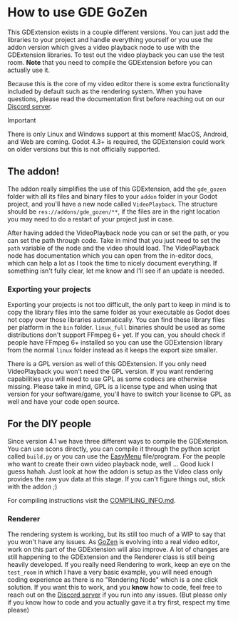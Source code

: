 # How to use GDE GoZen

This GDExtension exists in a couple different versions. You can just add the libraries to your project and handle everything yourself or you use the addon version which gives a video playback node to use with the GDExtension libraries. To test out the video playback you can use the test room. **Note** that you need to compile the GDExtension before you can actually use it.

Because this is the core of my video editor there is some extra functionality included by default such as the rendering system. When you have questions, please read the documentation first before reaching out on our [Discord server](https://discord.com/invite/BdbUf7VKYC).

> [!IMPORTANT]
> There is only Linux and Windows support at this moment! MacOS, Android, and Web are coming.
> Godot 4.3+ is required, the GDExtension could work on older versions but this is not officially supported.

## The addon!

The addon really simplifies the use of this GDExtension, add the `gde_gozen` folder with all its files and binary files to your `addon` folder in your Godot project, and you'll have a new node called `VideoPlayback`. The structure should be `res://addons/gde_gozen/**`, if the files are in the right location you may need to do a restart of your project just in case.

After having added the VideoPlayback node you can or set the path, or you can set the path through code. Take in mind that you just need to set the `path` variable of the node and the video should load. The VideoPlayback node has documentation which you can open from the in-editor docs, which can help a lot as I took the time to nicely document everything. If something isn't fully clear, let me know and I'll see if an update is needed.

### Exporting your projects

Exporting your projects is not too difficult, the only part to keep in mind is to copy the library files into the same folder as your executable as Godot does not copy over those libraries automatically. You can find these library files per platform in the `bin` folder. `linux_full` binaries should be used as some distributions don't support FFmpeg 6+ yet. If you can, you should check if people have FFmpeg 6+ installed so you can use the GDExtension library from the normal `linux` folder instead as it keeps the export size smaller.

There is a GPL version as well of this GDExtension. If you only need VideoPlayback you won't need the GPL version. If you want rendering capabilities you will need to use GPL as some codecs are otherwise missing. Please take in mind, GPL is a license type and when using that version for your software/game, you'll have to switch your license to GPL as well and have your code open source.

## For the DIY people

Since version 4.1 we have three different ways to compile the GDExtension. You can use scons directly, you can compile it through the python script called `build.py` or you can use the [EasyMenu](https://github.com/VoylinsGamedevJourney/easy_menu) file/program. For the people who want to create their own video playback node, well ... Good luck I guess hahah. Just look at how the addon is setup as the Video class only provides the raw yuv data at this stage. If you can't figure things out, stick with the addon ;)

For compiling instructions visit the [COMPILING_INFO.md](https://github.com/VoylinsGamedevJourney/gde_gozen/blob/master/COMPILE_INFO.md).

### Renderer

The rendering system is working, but its still too much of a WIP to say that you won't have any issues. As [GoZen](https://github.com/VoylinsGamedevJourney/GoZen) is evolving into a real video editor, work on this part of the GDExtension will also improve. A lot of changes are still happening to the GDExtension and the Renderer class is still being heavily developed. If you really need Rendering to work, keep an eye on the `test_room` in which I have a very basic example, you will need enough coding experience as there is no "Rendering Node" which is a one click solution. If you want this to work, and you **know** how to code, feel free to reach out on the [Discord server](https://discord.com/invite/BdbUf7VKYC) if you run into any issues. (But please only if you know how to code and you actually gave it a try first, respect my time please)

